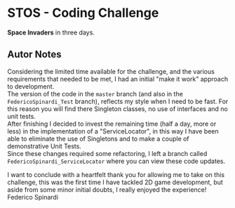 # STOS - Coding Challenge 

**Space Invaders** in three days.  

## Autor Notes 

Considering the limited time available for the challenge, and the various requirements that needed to be met, I had an initial "make it work" approach to development. \
The version of the code in the `master` branch (and also in the `FedericoSpinardi_Test` branch), reflects my style when I need to be fast. For this reason you will find there Singleton classes, no use of interfaces and no unit tests. \
After finishing I decided to invest the remaining time (half a day, more or less) in the implementation of a "ServiceLocator", in this way I have been able to eliminate the use of Singletons and to make a couple of demonstrative Unit Tests. \
Since these changes required some refactoring, I left a branch called `FedericoSpinardi_ServiceLocator` where you can view these code updates.  


I want to conclude with a heartfelt thank you for allowing me to take on this challenge, this was the first time I have tackled 2D game development, but aside from some minor initial doubts, I really enjoyed the experience! \
Federico Spinardi
